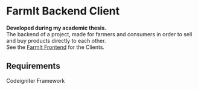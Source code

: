 # FarmIt Backend Client
**Developed during my academic thesis.**  
The backend of a project, made for farmers and consumers in order to sell and buy products directly to each other.  
See the [FarmIt Frontend](https://github.com/Adamantios/FarmIt-Frontend-Client) for the Clients.

## Requirements
Codeigniter Framework
